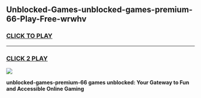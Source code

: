 
## Unblocked-Games-unblocked-games-premium-66-Play-Free-wrwhv
<h3>
<a href="https://premium76.site?title=unblocked-games-premium-66&ref=20M">CLICK TO PLAY</a></h3>
<hr>

<h3>
<a href="https://premium76.site?title=unblocked-games-premium-66&ref=20M">CLICK 2 PLAY</a>
  
</h3>

<a href="https://premium76.site?title=unblocked-games-premium-66&ref=19M"><img src="https://clearcache.store/games.png"></a>


**unblocked-games-premium-66 games unblocked: Your Gateway to Fun and Accessible Online Gaming**
